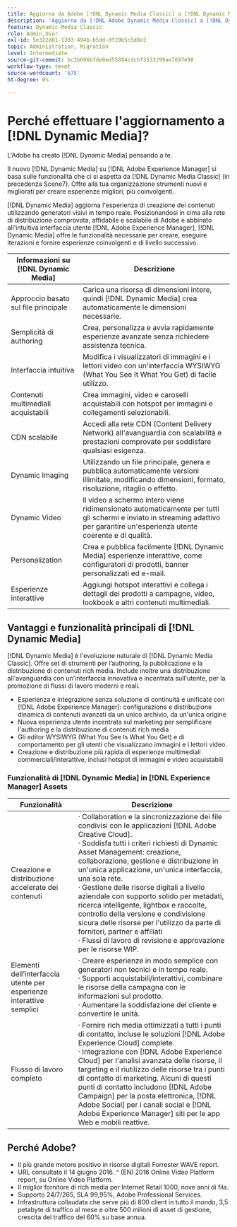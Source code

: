 ```yaml
---
title: Aggiorna da Adobe [!DNL Dynamic Media Classic] a [!DNL Dynamic Media] su [!DNL Experience Manager] Assets
description: 'Aggiorna da [!DNL Adobe Dynamic Media Classic] a [!DNL Dynamic Media] il [!DNL Adobe Experience Manager]. Scopri i vantaggi e le funzionalità chiave di  [!DNL Dynamic Media]. Consulta l’elenco delle funzioni: confronto, domande frequenti sull’aggiornamento e elenco di controllo della disponibilità.'
feature: Dynamic Media Classic
role: Admin,User
exl-id: 5e322d81-1303-494b-b5dd-df29b5c5d8e2
topic: Administration, Migration
level: Intermediate
source-git-commit: bc3b696bfde0ed55894cdcbf3533299ae7697e98
workflow-type: tm+mt
source-wordcount: '575'
ht-degree: 0%

---
```


# Perché effettuare l&#39;aggiornamento a [!DNL Dynamic Media]?

L&#39;Adobe ha creato [!DNL Dynamic Media] pensando a te.

Il nuovo [!DNL Dynamic Media] su [!DNL Adobe Experience Manager] si basa sulle funzionalità che ci si aspetta da [!DNL Dynamic Media Classic] (in precedenza Scene7). Offre alla tua organizzazione strumenti nuovi e migliorati per creare esperienze migliori, più coinvolgenti.

[!DNL Dynamic Media] aggiorna l&#39;esperienza di creazione dei contenuti utilizzando generatori visivi in tempo reale. Posizionandosi in cima alla rete di distribuzione comprovata, affidabile e scalabile di Adobe e abbinato all&#39;intuitiva interfaccia utente [!DNL Adobe Experience Manager], [!DNL Dynamic Media] offre le funzionalità necessarie per creare, eseguire iterazioni e fornire esperienze coinvolgenti e di livello successivo.

| Informazioni su [!DNL Dynamic Media] | Descrizione |
| --- | --- |
| Approccio basato sul file principale | Carica una risorsa di dimensioni intere, quindi [!DNL Dynamic Media] crea automaticamente le dimensioni necessarie. |
| Semplicità di authoring | Crea, personalizza e avvia rapidamente esperienze avanzate senza richiedere assistenza tecnica. |
| Interfaccia intuitiva | Modifica i visualizzatori di immagini e i lettori video con un’interfaccia WYSIWYG (What You See It What You Get) di facile utilizzo. |
| Contenuti multimediali acquistabili | Crea immagini, video e caroselli acquistabili con hotspot per immagini e collegamenti selezionabili. |
| CDN scalabile | Accedi alla rete CDN (Content Delivery Network) all&#39;avanguardia con scalabilità e prestazioni comprovate per soddisfare qualsiasi esigenza. |
| Dynamic Imaging | Utilizzando un file principale, genera e pubblica automaticamente versioni illimitate, modificando dimensioni, formato, risoluzione, ritaglio o effetto. |
| Dynamic Video | Il video a schermo intero viene ridimensionato automaticamente per tutti gli schermi e inviato in streaming adattivo per garantire un&#39;esperienza utente coerente e di qualità. |
| Personalization | Crea e pubblica facilmente [!DNL Dynamic Media] esperienze interattive, come configuratori di prodotti, banner personalizzati ed e-mail. |
| Esperienze interattive | Aggiungi hotspot interattivi e collega i dettagli dei prodotti a campagne, video, lookbook e altri contenuti multimediali. |

## Vantaggi e funzionalità principali di [!DNL Dynamic Media]

[!DNL Dynamic Media] è l&#39;evoluzione naturale di [!DNL Dynamic Media Classic]. Offre set di strumenti per l’authoring, la pubblicazione e la distribuzione di contenuti rich media. Include inoltre una distribuzione all&#39;avanguardia con un&#39;interfaccia innovativa e incentrata sull&#39;utente, per la promozione di flussi di lavoro moderni e reali.

* Esperienza e integrazione senza soluzione di continuità e unificate con [!DNL Adobe Experience Manager]: configurazione e distribuzione dinamica di contenuti avanzati da un unico archivio, da un&#39;unica origine
* Nuova esperienza utente incentrata sul marketing per semplificare l&#39;authoring e la distribuzione di contenuti rich media
* Gli editor WYSIWYG (What You See Is What You Get) e di comportamento per gli utenti che visualizzano immagini e i lettori video.
* Creazione e distribuzione più rapida di esperienze multimediali commerciali/interattive, inclusi hotspot di immagini e video acquistabili

### Funzionalità di [!DNL Dynamic Media] in [!DNL Experience Manager] Assets

| Funzionalità | Descrizione |
| --- | --- |
| Creazione e distribuzione accelerate dei contenuti | · Collaboration e la sincronizzazione dei file condivisi con le applicazioni [!DNL Adobe Creative Cloud].<br>· Soddisfa tutti i criteri richiesti di Dynamic Asset Management: creazione, collaborazione, gestione e distribuzione in un&#39;unica applicazione, un&#39;unica interfaccia, una sola rete.<br>· Gestione delle risorse digitali a livello aziendale con supporto solido per metadati, ricerca intelligente, lightbox e raccolte, controllo della versione e condivisione sicura delle risorse per l&#39;utilizzo da parte di fornitori, partner e affiliati<br>· Flussi di lavoro di revisione e approvazione per le risorse WIP. |
| Elementi dell’interfaccia utente per esperienze interattive semplici | · Creare esperienze in modo semplice con generatori non tecnici e in tempo reale.<br>· Supporti acquistabili/interattivi, combinare le risorse della campagna con le informazioni sul prodotto.<br>· Aumentare la soddisfazione del cliente e convertire le unità. |
| Flusso di lavoro completo | · Fornire rich media ottimizzati a tutti i punti di contatto, incluse le soluzioni [!DNL Adobe Experience Cloud] complete.<br>· Integrazione con [!DNL Adobe Experience Cloud] per l&#39;analisi avanzata delle risorse, il targeting e il riutilizzo delle risorse tra i punti di contatto di marketing. Alcuni di questi punti di contatto includono [!DNL Adobe Campaign] per la posta elettronica, [!DNL Adobe Social] per i canali social e [!DNL Adobe Experience Manager] siti per le app Web e mobili reattive. |

## Perché Adobe?

* Il più grande motore positivo in risorse digitali Forrester WAVE report.
* URL consultato il 14 giugno 2016. ^ (EN) 2016 Online Video Platform report, su Online Video Platform.
* Il miglior fornitore di rich media per Internet Retail 1000, nove anni di fila.
* Supporto 24/7/265, SLA 99,95%, Adobe Professional Services.
* Infrastruttura collaudata che serve più di 800 client in tutto il mondo, 3,5 petabyte di traffico al mese e oltre 500 milioni di asset di gestione, crescita del traffico del 60% su base annua.
